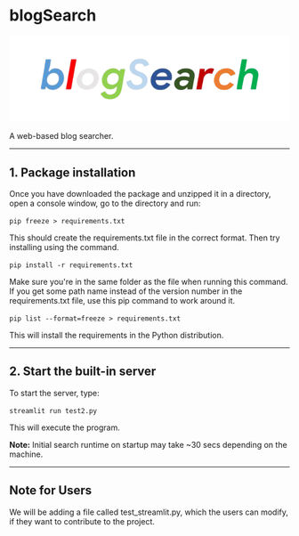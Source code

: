 # blogSearch

![logo](https://github.com/BrainStormYourWayIn/blogSearch/blob/main/blogSearch-removebg-preview.png)

A web-based blog searcher.

__________________

## 1. Package installation

Once you have downloaded the package and unzipped it in a directory, open a console window, go to the directory and run:

`pip freeze > requirements.txt`

This should create the requirements.txt file in the correct format. Then try installing using the command.

`pip install -r requirements.txt`

Make sure you're in the same folder as the file when running this command.
If you get some path name instead of the version number in the requirements.txt file, use this pip command to work around it.

`pip list --format=freeze > requirements.txt`

This will install the requirements in the Python distribution.

__________________

## 2. Start the built-in server

To start the server, type:

`streamlit run test2.py`

This will execute the program.

**Note:** Initial search runtime on startup may take ~30 secs depending on the machine.

__________________

## Note for Users

We will be adding a file called test_streamlit.py, which the users can modify, if they want to contribute to the project.
